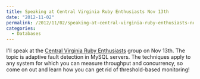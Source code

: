```yaml
---
title: Speaking at Central Virginia Ruby Enthusiasts Nov 13th
date: "2012-11-02"
permalink: /2012/11/02/speaking-at-central-virginia-ruby-enthusiasts-nov-13th/
categories:
  - Databases
---
```

I'll speak at the [Central Virginia Ruby Enthusiasts][1] group on Nov 13th. The topic is adaptive fault detection in MySQL servers. The techniques apply to any system for which you can measure throughput and concurrency, so come on out and learn how you can get rid of threshold-based monitoring!

 [1]: http://www.meetup.com/804RVA/events/85518862/
